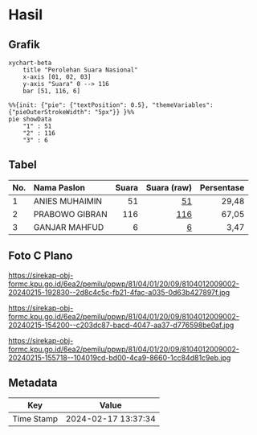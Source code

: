 # Hasil

## Grafik

```mermaid
xychart-beta
    title "Perolehan Suara Nasional"
    x-axis [01, 02, 03]
    y-axis "Suara" 0 --> 116
    bar [51, 116, 6]
```

```mermaid
%%{init: {"pie": {"textPosition": 0.5}, "themeVariables": {"pieOuterStrokeWidth": "5px"}} }%%
pie showData
    "1" : 51
    "2" : 116
    "3" : 6
```

## Tabel

| No. | Nama Paslon    | Suara | Suara (raw) | Persentase |
|:--- |:-------------- | -----:| -----------:| ----------:|
| 1   | ANIES MUHAIMIN | 51    | [51][p-1]   | 29,48      |
| 2   | PRABOWO GIBRAN | 116   | [116][p-2]  | 67,05      |
| 3   | GANJAR MAHFUD  | 6     | [6][p-3]    | 3,47       |


[p-1]: https://github.com/gigit-pemilu/pemilu-2024/blob/main/pilpres/hitung-suara/sub/81-maluku/sub/04-buru/sub/01-namlea/sub/2009-siahoni/sub/002-tps/sub/paslon-1.txt
[p-2]: https://github.com/gigit-pemilu/pemilu-2024/blob/main/pilpres/hitung-suara/sub/81-maluku/sub/04-buru/sub/01-namlea/sub/2009-siahoni/sub/002-tps/sub/paslon-2.txt
[p-3]: https://github.com/gigit-pemilu/pemilu-2024/blob/main/pilpres/hitung-suara/sub/81-maluku/sub/04-buru/sub/01-namlea/sub/2009-siahoni/sub/002-tps/sub/paslon-3.txt

## Foto C Plano

https://sirekap-obj-formc.kpu.go.id/6ea2/pemilu/ppwp/81/04/01/20/09/8104012009002-20240215-192830--2d8c4c5c-fb21-4fac-a035-0d63b427897f.jpg

https://sirekap-obj-formc.kpu.go.id/6ea2/pemilu/ppwp/81/04/01/20/09/8104012009002-20240215-154200--c203dc87-bacd-4047-aa37-d776598be0af.jpg

https://sirekap-obj-formc.kpu.go.id/6ea2/pemilu/ppwp/81/04/01/20/09/8104012009002-20240215-155718--104019cd-bd00-4ca9-8660-1cc84d81c9eb.jpg


## Metadata

| Key        | Value               |
| ---------- | ------------------- |
| Time Stamp | 2024-02-17 13:37:34 |



